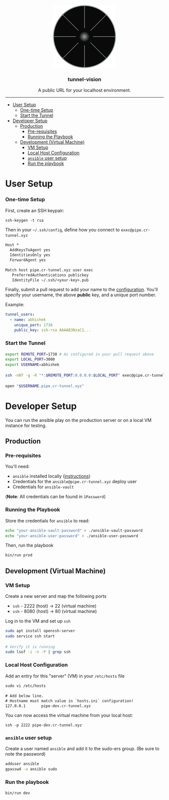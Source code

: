 <div align="center">
  <a href="https://github.com/abhchand/tunnel-vision">
    <img
      width="200"
      alt="tunnel-vision"
      src="meta/logo.png?raw=true"
    />
  </a>

  <h3>tunnel-vision</h3>

  <p>A public URL for your localhost environment.</p>
</div>

---

- [User Setup](#user-setup)
    + [One-time Setup](#one-time-setup)
    + [Start the Tunnel](#start-the-tunnel)
- [Developer Setup](#developer-setup)
  * [Production](#production)
    + [Pre-requisites](#pre-requisites)
    + [Running the Playbook](#running-the-playbook)
  * [Development (Virtual Machine)](#development--virtual-machine-)
    + [VM Setup](#vm-setup)
    + [Local Host Configuration](#local-host-configuration)
    + [`ansible` user setup](#-ansible--user-setup)
    + [Run the playbook](#run-the-playbook)


# User Setup

### One-time Setup

First, create an SSH keypair:

```
ssh-keygen -t rsa
```

Then in your `~/.ssh/config`, define how you connect to `exec@pipe.cr-tunnel.xyz`

```
Host *
  AddKeysToAgent yes
  IdentitiesOnly yes
  ForwardAgent yes

Match host pipe.cr-tunnel.xyz user exec
   PreferredAuthentications publickey
   IdentityFile ~/.ssh/<your-key>.pub
```

Finally, submit a pull request to add your name to the [configuration](roles/tunnel-server/vars/main.yml). You'll specify your username, the above **public** key, and a unique port number.

Example:

```yaml
tunnel_users:
  - name: abhishek
    unique_port: 1738
    public_key: ssh-rsa AAAAB3NzaC1...
```

### Start the Tunnel

```bash
export REMOTE_PORT=1738 # As configured in your pull request above
export LOCAL_PORT=3000
export USERNAME=abhishek

ssh -nNT -g -R "*:$REMOTE_PORT:0.0.0.0:$LOCAL_PORT" exec@pipe.cr-tunnel.xyz

open "$USERNAME.pipe.cr-tunnel.xyz"
```

# Developer Setup

You can run the ansible play on the production server or on a local VM instance for testing.

## Production

### Pre-requisites

You'll need:

* `ansible` installed locally ([instructions](https://docs.ansible.com/ansible/latest/installation_guide/intro_installation.html))
* Credentials for the `ansible@pipe.cr-tunnel.xyz` deploy user
* Credentials for `ansible-vault`

(**Note**: All credentials can be found in `1Password`)

### Running the Playbook

Store the credentials for `ansible` to read:

```bash
echo "your-ansible-vault-password" > ./ansible-vault-password
echo "your-ansible-user-password" > ./ansible-user-password
```

Then, run the playbook

```bash
bin/run prod
```

## Development (Virtual Machine)

### VM Setup

Create a new server and map the following ports
  - `ssh` - 2222 (host) -> 22 (virtual machine)
  - `ssh` - 8080 (host) -> 80 (virtual machine)


Log in to the VM and set up `ssh`

```bash
sudo apt install openssh-server
sudo service ssh start

# Verify it is running
sudo lsof -i -n -P | grep ssh
```

### Local Host Configuration

Add an entry for this "server" (VM) in your `/etc/hosts` file

```
sudo vi /etc/hosts

# Add below line.
# Hostname must match value in `hosts.ini` configuration!
127.0.0.1       pipe-dev.cr-tunnel.xyz
```

You can now access the virtual machine from your local host:

```
ssh -p 2222 pipe-dev.cr-tunnel.xyz
```

### `ansible` user setup

Create a user named `ansible` and add it to the sudo-ers group. (Be sure to note the password)

```bash
adduser ansible
gpasswd -a ansible sudo
```

### Run the playbook

```bash
bin/run dev
```
